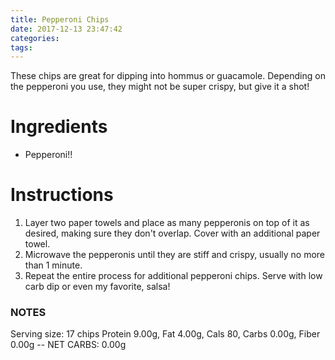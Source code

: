 ```yaml
---
title: Pepperoni Chips
date: 2017-12-13 23:47:42
categories:
tags:
---
```


These chips are great for dipping into hommus or guacamole. Depending on the pepperoni you use, they might not be super crispy, but give it a shot!

<!--more-->

# Ingredients
- Pepperoni!!

# Instructions 
1. Layer two paper towels and place as many pepperonis on top of it as desired, making sure they don't overlap. Cover with an additional paper towel.
2. Microwave the pepperonis until they are stiff and crispy, usually no more than 1 minute.
3. Repeat the entire process for additional pepperoni chips. Serve with low carb dip or even my favorite, salsa!

### NOTES
Serving size: 17 chips
Protein 9.00g, Fat 4.00g, Cals 80, Carbs 0.00g, Fiber 0.00g -- NET CARBS: 0.00g


